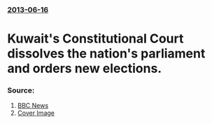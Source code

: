 ### [2013-06-16](/news/2013/06/16/index.md)

# Kuwait's Constitutional Court dissolves the nation's parliament and orders new elections. 




### Source:

1. [BBC News](http://www.bbc.co.uk/news/world-middle-east-22927155)
1. [Cover Image](http://ichef.bbci.co.uk/news/1024/media/images/65894000/jpg/_65894307_65894306.jpg)
